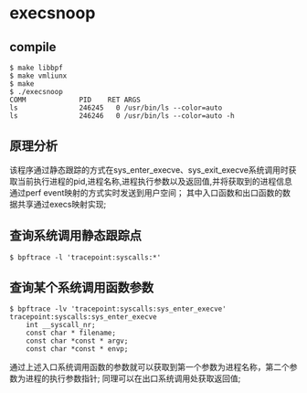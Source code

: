 # execsnoop

## compile

```shell
$ make libbpf
$ make vmliunx
$ make 
$ ./execsnoop
COMM             PID    RET ARGS
ls               246245   0 /usr/bin/ls --color=auto 
ls               246246   0 /usr/bin/ls --color=auto -h 
```

## 原理分析

该程序通过静态跟踪的方式在sys_enter_execve、sys_exit_execve系统调用时获取当前执行进程的pid,进程名称,进程执行参数以及返回值,并将获取到的进程信息通过perf event映射的方式实时发送到用户空间；
其中入口函数和出口函数的数据共享通过execs映射实现;

## 查询系统调用静态跟踪点

```shell
$ bpftrace -l 'tracepoint:syscalls:*'
```

## 查询某个系统调用函数参数

```shell
$ bpftrace -lv 'tracepoint:syscalls:sys_enter_execve'
tracepoint:syscalls:sys_enter_execve
    int __syscall_nr;
    const char * filename;
    const char *const * argv;
    const char *const * envp;
```

通过上述入口系统调用函数的参数就可以获取到第一个参数为进程名称，第二个参数为进程的执行参数指针;
同理可以在出口系统调用处获取返回值;
